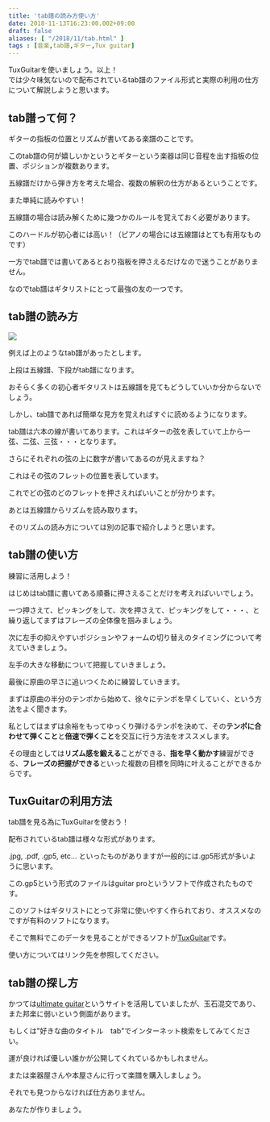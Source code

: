```yaml
---
title: 'tab譜の読み方使い方'
date: 2018-11-13T16:23:00.002+09:00
draft: false
aliases: [ "/2018/11/tab.html" ]
tags : [音楽,tab譜,ギター,Tux guitar]
---
```


TuxGuitarを使いましょう。以上！  
では少々味気ないので配布されているtab譜のファイル形式と実際の利用の仕方について解説しようと思います。  

## tab譜って何？
ギターの指板の位置とリズムが書いてある楽譜のことです。

このtab譜の何が嬉しいかというとギターという楽器は同じ音程を出す指板の位置、ポジションが複数あります。

五線譜だけから弾き方を考えた場合、複数の解釈の仕方があるということです。

また単純に読みやすい！

五線譜の場合は読み解くために幾つかのルールを覚えておく必要があります。

このハードルが初心者には高い！（ピアノの場合には五線譜はとても有用なものです）

一方でtab譜では書いてあるとおり指板を押さえるだけなので迷うことがありません。

なのでtab譜はギタリストにとって最強の友の一つです。

## tab譜の読み方
[![](https://1.bp.blogspot.com/-FeGVsMx4CRA/W-oo3vyicjI/AAAAAAAAWP4/1Tt6u0XygqsNK1v1criCD5ka9Ssj-Cd6wCK4BGAYYCw/s320/tab.PNG)](http://1.bp.blogspot.com/-FeGVsMx4CRA/W-oo3vyicjI/AAAAAAAAWP4/1Tt6u0XygqsNK1v1criCD5ka9Ssj-Cd6wCK4BGAYYCw/s1600/tab.PNG)

例えば上のようなtab譜があったとします。

上段は五線譜、下段がtab譜になります。

おそらく多くの初心者ギタリストは五線譜を見てもどうしていいか分からないでしょう。

しかし、tab譜であれば簡単な見方を覚えればすぐに読めるようになります。

tab譜は六本の線が書いてあります。これはギターの弦を表していて上から一弦、二弦、三弦・・・となります。

さらにそれぞれの弦の上に数字が書いてあるのが見えますね？

これはその弦のフレットの位置を表しています。

これでどの弦のどのフレットを押さえればいいことが分かります。

あとは五線譜からリズムを読み取ります。

そのリズムの読み方については別の記事で紹介しようと思います。

## tab譜の使い方
練習に活用しよう！

はじめはtab譜に書いてある順番に押さえることだけを考えればいいでしょう。

一つ押さえて、ピッキングをして、次を押さえて、ピッキングをして・・・、と繰り返してまずはフレーズの全体像を掴みましょう。

次に左手の抑えやすいポジションやフォームの切り替えのタイミングについて考えていきましょう。

左手の大きな移動について把握していきましょう。

最後に原曲の早さに追いつくために練習していきます。

まずは原曲の半分のテンポから始めて、徐々にテンポを早くしていく、という方法をよく聞きます。

私としてはまずは余裕をもってゆっくり弾けるテンポを決めて、その**テンポに合わせて弾くこと**と**倍速で弾くこと**を交互に行う方法をオススメします。

その理由としては**リズム感を鍛える**ことができる、**指を早く動かす**練習ができる、**フレーズの把握ができる**といった複数の目標を同時に叶えることができるからです。

## TuxGuitarの利用方法
tab譜を見る為にTuxGuitarを使おう！

配布されているtab譜は様々な形式があります。

.jpg, .pdf, .gp5, etc... といったものがありますが一般的には.gp5形式が多いように思います。

この.gp5という形式のファイルはguitar proというソフトで作成されたものです。

このソフトはギタリストにとって非常に使いやすく作られており、オススメなのですが有料のソフトになります。

そこで無料でこのデータを見ることができるソフトが[TuxGuitar](https://www.gigafree.net/media/midi/tuxguitar.html)です。

使い方についてはリンク先を参照してください。

## tab譜の探し方
かつては[ultimate guitar](https://www.ultimate-guitar.com/)というサイトを活用していましたが、玉石混交であり、また邦楽に弱いという側面があります。

もしくは"好きな曲のタイトル　tab"でインターネット検索をしてみてください。

運が良ければ優しい誰かが公開してくれているかもしれません。

または楽器屋さんや本屋さんに行って楽譜を購入しましょう。

それでも見つからなければ仕方ありません。

あなたが作りましょう。